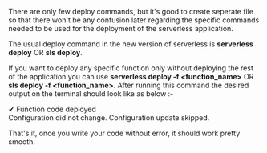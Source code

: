 There are only few deploy commands, but it's good to create seperate file so that there won't be any confusion later regarding the specific commands needed to be used for
the deployment of the serverless application.

The usual deploy command in the new version of serverless is <b>serverless deploy</b>  OR  <b>sls deploy</b>.

If you want to deploy any specific function only without deploying the rest of the application you can use <b>serverless deploy -f <function_name></b> OR <b>sls deploy -f <function_name></b>. After running this command
the desired output on the terminal should look like as below :-
  
✔ Function code deployed <br>
Configuration did not change. Configuration update skipped. 
  
That's it, once you write your code without error, it should work pretty smooth.
